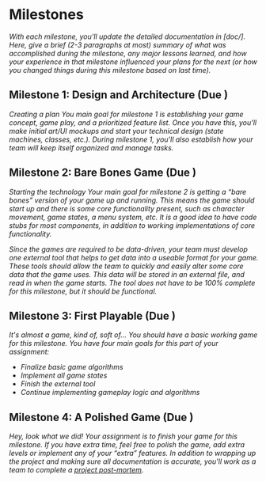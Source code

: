 # Milestones
*With each milestone, you'll update the detailed documentation in [doc/]. Here, give a _brief_ (2-3 paragraphs at most) summary of what was accomplished during the milestone, any major lessons learned, and how your experience in that milestone influenced your plans for the next (or how you changed things during this milestone based on last time).*

## Milestone 1: Design and Architecture (Due )
*Creating a plan*
_You main goal for milestone 1 is establishing your game concept, game play, and a prioritized feature list. Once you have this, you'll make initial art/UI mockups and start your technical design (state machines, classes, etc.). During milestone 1, you'll also establish how your team will keep itself organized and manage tasks._

## Milestone 2: Bare Bones Game (Due )
*Starting the technology*
_Your main goal for milestone 2 is getting a “bare bones” version of your game up and running.  This means the game should start up and there is some core functionality present, such as character movement, game states, a menu system, etc.  It is a good idea to have code stubs for most components, in addition to working implementations of core functionality._

_Since the games are required to be data-driven, your team must develop one external tool that helps to get data into a useable format for your game.  These tools should allow the team to quickly and easily alter some core data that the game uses.  This data will be stored in an external file, and read in when the game starts. The tool does not have to be 100% complete for this milestone, but it should be functional._

## Milestone 3: First Playable (Due )
*It's almost a game, kind of, soft of...*
_You should have a basic working game for this milestone. You have four main goals for this part of your assignment:_
- _Finalize basic game algorithms_
- _Implement all game states_
- _Finish the external tool_
- _Continue implementing gameplay logic and algorithms_

## Milestone 4: A Polished Game (Due )
*Hey, look what we did!*
_Your assignment is to finish your game for this milestone.  If you have extra time, feel free to polish the game, add extra levels or implement any of your “extra” features._
 _In addition to wrapping up the project and making sure all documentation is accurate, you'll work as a team to complete a [project post-mortem](postmortem.md)._


